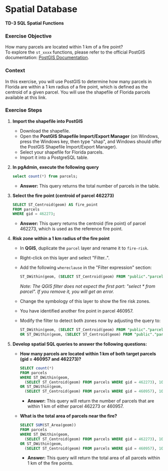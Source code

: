 # Spatial Database

**TD-3 SQL Spatial Functions**

### Exercise Objective
How many parcels are located within 1 km of a fire point?  
To explore the `st_xxxx` functions, please refer to the official PostGIS documentation: [PostGIS Documentation](https://postgis.net/docs/reference.html).

### Context
In this exercise, you will use PostGIS to determine how many parcels in Florida are within a 1 km radius of a fire point, which is defined as the centroid of a given parcel. You will use the shapefile of Florida parcels available at this link.

### Exercise Steps

1. **Import the shapefile into PostGIS**
    - Download the shapefile.
    - Open the **PostGIS Shapefile Import/Export Manager** (on Windows, press the Windows key, then type "shap", and Windows should offer the PostGIS Shapefile Import/Export Manager).
    - Select your shapefile for Florida parcels.
    - Import it into a PostgreSQL table.

2. **In pgAdmin, execute the following query**
    ```sql
    select count(*) from parcels;
    ```
    - **Answer:** This query returns the total number of parcels in the table.

3. **Select the fire point (centroid of parcel 462273)**
    ```sql
    SELECT ST_Centroid(geom) AS fire_point
    FROM parcels
    WHERE gid = 462273;
    ```
    - **Answer:** This query returns the centroid (fire point) of parcel 462273, which is used as the reference fire point.

4. **Risk zone within a 1 km radius of the fire point**
    - In **QGIS**, duplicate the `parcel` layer and rename it to `fire-risk`.
    - Right-click on this layer and select "Filter..".
    - Add the following `whereclause` in the "Filter expression" section:
      ```sql
      ST_DWithin(geom, (SELECT ST_Centroid(geom) FROM "public"."parcels" WHERE gid = 462273), 1000);
      ```
      *Note: The QGIS filter does not expect the first part: "select * from parcel". If you remove it, you will get an error.*

    - Change the symbology of this layer to show the fire risk zones.
    - You have identified another fire point in parcel 460957.
    - Modify the filter to detect both zones now by adjusting the query to:
      ```sql
      ST_DWithin(geom, (SELECT ST_Centroid(geom) FROM "public"."parcels" WHERE gid = 462273), 1000) 
      OR ST_DWithin(geom, (SELECT ST_Centroid(geom) FROM "public"."parcels" WHERE gid = 460957), 1000);
      ```

5. **Develop spatial SQL queries to answer the following questions:**
    - **How many parcels are located within 1 km of both target parcels (gid = 460957 and 462273)?**
      ```sql
      SELECT count(*) 
      FROM parcels 
      WHERE ST_DWithin(geom, 
        (SELECT ST_Centroid(geom) FROM parcels WHERE gid = 462273), 1000) 
      OR ST_DWithin(geom, 
        (SELECT ST_Centroid(geom) FROM parcels WHERE gid = 460957), 1000);
      ```
      - **Answer:** This query will return the number of parcels that are within 1 km of either parcel 462273 or 460957.

    - **What is the total area of parcels near the fire?**
      ```sql
      SELECT SUM(ST_Area(geom)) 
      FROM parcels 
      WHERE ST_DWithin(geom, 
        (SELECT ST_Centroid(geom) FROM parcels WHERE gid = 462273), 1000) 
      OR ST_DWithin(geom, 
        (SELECT ST_Centroid(geom) FROM parcels WHERE gid = 460957), 1000);
      ```
      - **Answer:** This query will return the total area of all parcels within 1 km of the fire points.
